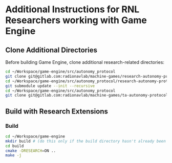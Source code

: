 # Additional Instructions for RNL Researchers working with Game Engine

## Clone Additional Directories
Before building Game Engine, clone additional research-related directories:
```bash
cd ~/Workspace/game-engine/src/autonomy_protocol
git clone git@gitlab.com:radionavlab/machine-games/research-autonomy-protocols.git
cd ~/Workspace/game-engine/src/autonomy_protocol/research-autonomy-protocols
git submodule update --init --recursive
cd ~/Workspace/game-engine/src/autonomy_protocol
git clone git@gitlab.com:radionavlab/machine-games/ta-autonomy-protocol.git
```

## Build with Research Extensions
### Build
```bash
cd ~/Workspace/game-engine
mkdir build # (do this only if the build directory hasn't already been created)
cd build
cmake -DRESEARCH=ON ..
make -j
```
